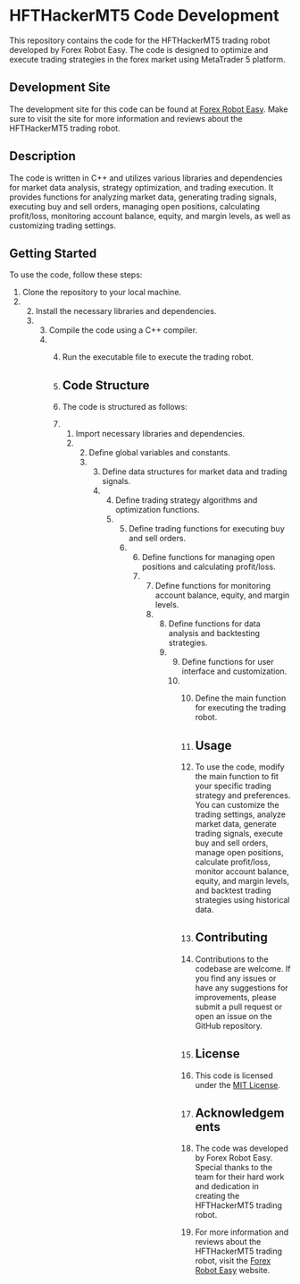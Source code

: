 # HFTHackerMT5 Code Development

This repository contains the code for the HFTHackerMT5 trading robot developed by Forex Robot Easy. The code is designed to optimize and execute trading strategies in the forex market using MetaTrader 5 platform.

## Development Site

The development site for this code can be found at [Forex Robot Easy](https://forexroboteasy.com/forex-robot-review/review-hfthackermt5-optimize-forex-software-for-real-results/). Make sure to visit the site for more information and reviews about the HFTHackerMT5 trading robot.

## Description

The code is written in C++ and utilizes various libraries and dependencies for market data analysis, strategy optimization, and trading execution. It provides functions for analyzing market data, generating trading signals, executing buy and sell orders, managing open positions, calculating profit/loss, monitoring account balance, equity, and margin levels, as well as customizing trading settings.

## Getting Started

To use the code, follow these steps:

1. Clone the repository to your local machine.
2. 2. Install the necessary libraries and dependencies.
   3. 3. Compile the code using a C++ compiler.
      4. 4. Run the executable file to execute the trading robot.
        
         5. ## Code Structure
        
         6. The code is structured as follows:
        
         7. 1. Import necessary libraries and dependencies.
            2. 2. Define global variables and constants.
               3. 3. Define data structures for market data and trading signals.
                  4. 4. Define trading strategy algorithms and optimization functions.
                     5. 5. Define trading functions for executing buy and sell orders.
                        6. 6. Define functions for managing open positions and calculating profit/loss.
                           7. 7. Define functions for monitoring account balance, equity, and margin levels.
                              8. 8. Define functions for data analysis and backtesting strategies.
                                 9. 9. Define functions for user interface and customization.
                                    10. 10. Define the main function for executing the trading robot.
                                       
                                        11. ## Usage
                                       
                                        12. To use the code, modify the main function to fit your specific trading strategy and preferences. You can customize the trading settings, analyze market data, generate trading signals, execute buy and sell orders, manage open positions, calculate profit/loss, monitor account balance, equity, and margin levels, and backtest trading strategies using historical data.
                                       
                                        13. ## Contributing
                                       
                                        14. Contributions to the codebase are welcome. If you find any issues or have any suggestions for improvements, please submit a pull request or open an issue on the GitHub repository.
                                       
                                        15. ## License
                                       
                                        16. This code is licensed under the [MIT License](LICENSE).
                                       
                                        17. ## Acknowledgements
                                       
                                        18. The code was developed by Forex Robot Easy. Special thanks to the team for their hard work and dedication in creating the HFTHackerMT5 trading robot.
                                       
                                        19. For more information and reviews about the HFTHackerMT5 trading robot, visit the [Forex Robot Easy](https://forexroboteasy.com/forex-robot-review/review-hfthackermt5-optimize-forex-software-for-real-results/) website.
